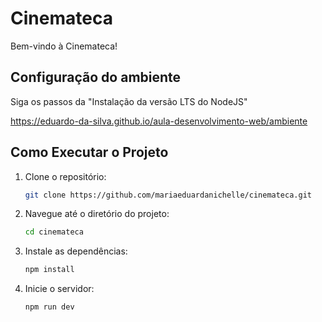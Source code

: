 # Cinemateca

Bem-vindo à Cinemateca! 

## Configuração do ambiente
Siga os passos da "Instalação da versão LTS do NodeJS"

https://eduardo-da-silva.github.io/aula-desenvolvimento-web/ambiente

## Como Executar o Projeto

1. Clone o repositório:
    ```bash
    git clone https://github.com/mariaeduardanichelle/cinemateca.git
    ```
2. Navegue até o diretório do projeto:
    ```bash
    cd cinemateca
    ```
3. Instale as dependências:
    ```bash
    npm install
    ```
4. Inicie o servidor:
    ```bash
    npm run dev
    ```
